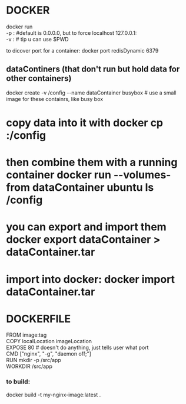 # DOCKER

docker run  
-p <host>:<container>  #default is 0.0.0.0<host>, but to force localhost   127.0.0.1:<host>  
-v <host location>:<container local>   # tip u can use $PWD  


to dicover port for a container: docker port redisDynamic 6379

## dataContiners (that don't run but hold data for other containers)
docker create -v /config --name dataContainer busybox    # use a small image for these containrs, like busy box  
# copy data into it with docker cp <local> <containerName>:/config  
# then combine them with a running container   docker run --volumes-from dataContainer ubuntu ls /config  
# you can export and import them     docker export dataContainer > dataContainer.tar       
#  import into docker:    docker import dataContainer.tar

# DOCKERFILE

FROM image:tag  
COPY localLocation imageLocation  
EXPOSE 80    # doesn't do anything, just tells user what port  
CMD ["nginx", "-g", "daemon off;"]  
RUN mkdir -p /src/app  
WORKDIR /src/app  

### to build:
docker build -t my-nginx-image:latest .
